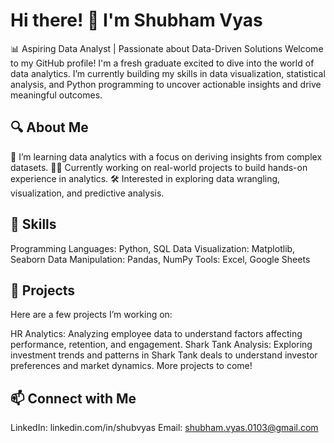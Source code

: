 # Hi there! 👋 I'm Shubham Vyas
📊 Aspiring Data Analyst | Passionate about Data-Driven Solutions
Welcome to my GitHub profile! I'm a fresh graduate excited to dive into the world of data analytics. I’m currently building my skills in data visualization, statistical analysis, and Python programming to uncover actionable insights and drive meaningful outcomes.

## 🔍 About Me
🌱 I’m learning data analytics with a focus on deriving insights from complex datasets.
👨‍💻 Currently working on real-world projects to build hands-on experience in analytics.
🛠️ Interested in exploring data wrangling, visualization, and predictive analysis.

## 🧰 Skills
Programming Languages: Python, SQL
Data Visualization: Matplotlib, Seaborn
Data Manipulation: Pandas, NumPy
Tools: Excel, Google Sheets

## 📂 Projects
Here are a few projects I’m working on:

HR Analytics: Analyzing employee data to understand factors affecting performance, retention, and engagement.
Shark Tank Analysis: Exploring investment trends and patterns in Shark Tank deals to understand investor preferences and market dynamics.
More projects to come!

## 📫 Connect with Me
LinkedIn: linkedin.com/in/shubvyas
Email: shubham.vyas.0103@gmail.com
